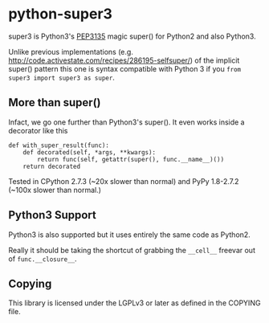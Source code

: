 python-super3
=============

super3 is Python3's [PEP3135](http://www.python.org/dev/peps/pep-3135/) magic super() for Python2 and also Python3.

Unlike previous implementations (e.g. http://code.activestate.com/recipes/286195-selfsuper/)
of the implicit super() pattern this one is syntax compatible with Python 3 if
you ```from super3 import super3 as super```.

More than super()
-----------------

Infact, we go one further than Python3's super(). It even works inside a decorator like this

```
def with_super_result(func):
    def decorated(self, *args, **kwargs):
        return func(self, getattr(super(), func.__name__)())
    return decorated
```

Tested in CPython 2.7.3 (~20x slower than normal) and PyPy 1.8-2.7.2 (~100x
slower than normal.)

Python3 Support
---------------

Python3 is also supported but it uses entirely the same code as Python2.

Really it should be taking the shortcut of grabbing the `__cell__` freevar out of `func.__closure__`.


Copying
-------

This library is licensed under the LGPLv3 or later as defined in the COPYING file.
